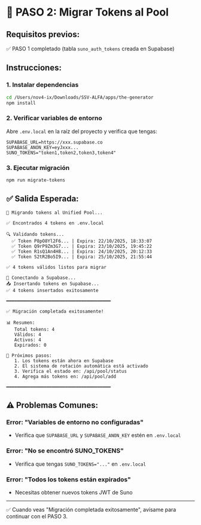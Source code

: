 # 🔄 PASO 2: Migrar Tokens al Pool

## Requisitos previos:

✅ PASO 1 completado (tabla `suno_auth_tokens` creada en Supabase)

## Instrucciones:

### 1. Instalar dependencias

```bash
cd /Users/nov4-ix/Downloads/SSV-ALFA/apps/the-generator
npm install
```

### 2. Verificar variables de entorno

Abre `.env.local` en la raíz del proyecto y verifica que tengas:

```env
SUPABASE_URL=https://xxx.supabase.co
SUPABASE_ANON_KEY=eyJxxx...
SUNO_TOKENS="token1,token2,token3,token4"
```

### 3. Ejecutar migración

```bash
npm run migrate-tokens
```

## ✅ Salida Esperada:

```
🔄 Migrando tokens al Unified Pool...

✅ Encontrados 4 tokens en .env.local

🔍 Validando tokens...
  ✅ Token P8pO8Yl2F6... | Expira: 22/10/2025, 18:33:07
  ✅ Token Q9rP9Zm3G7... | Expira: 23/10/2025, 19:45:22
  ✅ Token R1sQ1An4H8... | Expira: 24/10/2025, 20:12:33
  ✅ Token S2tR2Bo5I9... | Expira: 25/10/2025, 21:55:44

✅ 4 tokens válidos listos para migrar

🔗 Conectando a Supabase...
📤 Insertando tokens en Supabase...
✅ 4 tokens insertados exitosamente

━━━━━━━━━━━━━━━━━━━━━━━━━━━━━━━━━━━━━━━

✅ Migración completada exitosamente!

📊 Resumen:
   Total tokens: 4
   Válidos: 4
   Activos: 4
   Expirados: 0

🎯 Próximos pasos:
   1. Los tokens están ahora en Supabase
   2. El sistema de rotación automática está activado
   3. Verifica el estado en: /api/pool/status
   4. Agrega más tokens en: /api/pool/add

━━━━━━━━━━━━━━━━━━━━━━━━━━━━━━━━━━━━━━━
```

## ⚠️ Problemas Comunes:

### Error: "Variables de entorno no configuradas"
- Verifica que `SUPABASE_URL` y `SUPABASE_ANON_KEY` estén en `.env.local`

### Error: "No se encontró SUNO_TOKENS"
- Verifica que tengas `SUNO_TOKENS="..."` en `.env.local`

### Error: "Todos los tokens están expirados"
- Necesitas obtener nuevos tokens JWT de Suno

---

✅ Cuando veas "Migración completada exitosamente", avísame para continuar con el PASO 3.
